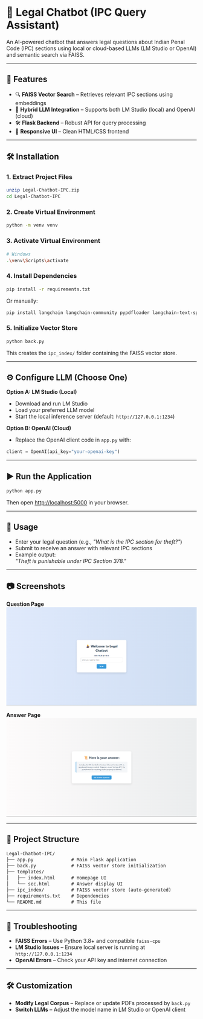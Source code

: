 # 🧠 Legal Chatbot (IPC Query Assistant)

An AI-powered chatbot that answers legal questions about Indian Penal Code (IPC) sections using local or cloud-based LLMs (LM Studio or OpenAI) and semantic search via FAISS.

---

## 🚀 Features

- 🔍 **FAISS Vector Search** – Retrieves relevant IPC sections using embeddings  
- 🤖 **Hybrid LLM Integration** – Supports both LM Studio (local) and OpenAI (cloud)  
- 🛠️ **Flask Backend** – Robust API for query processing  
- 🎨 **Responsive UI** – Clean HTML/CSS frontend  

---

## 🛠️ Installation

### 1. Extract Project Files
```bash
unzip Legal-Chatbot-IPC.zip
cd Legal-Chatbot-IPC
```

### 2. Create Virtual Environment
```bash
python -m venv venv
```

### 3. Activate Virtual Environment
```bash
# Windows
.\venv\Scripts\activate
```

### 4. Install Dependencies
```bash
pip install -r requirements.txt
```
Or manually:
```bash
pip install langchain langchain-community pypdfloader langchain-text-splitters sentence-transformers faiss-cpu flask openai
```

### 5. Initialize Vector Store
```bash
python back.py
```
This creates the `ipc_index/` folder containing the FAISS vector store.

---

## ⚙️ Configure LLM (Choose One)

**Option A: LM Studio (Local)**  
- Download and run LM Studio  
- Load your preferred LLM model  
- Start the local inference server (default: `http://127.0.0.1:1234`)  

**Option B: OpenAI (Cloud)**  
- Replace the OpenAI client code in `app.py` with:
```python
client = OpenAI(api_key="your-openai-key")
```

---

## ▶️ Run the Application
```bash
python app.py
```
Then open [http://localhost:5000](http://localhost:5000) in your browser.

---

## 💬 Usage
- Enter your legal question (e.g., *"What is the IPC section for theft?"*)  
- Submit to receive an answer with relevant IPC sections  
- Example output:  
  *"Theft is punishable under IPC Section 378."*

---

## 📷 Screenshots

**Question Page**  
![Question Page](https://github.com/Kalaicharan-M/LEGAL-CHATBOT-AI-Powered-IPC-Query-System-/blob/main/project%20images/Screenshot%202025-08-09%20161623.png?raw=true)

**Answer Page**  
![Answer Page](https://github.com/Kalaicharan-M/LEGAL-CHATBOT-AI-Powered-IPC-Query-System-/blob/main/project%20images/Screenshot%202025-08-09%20161651.png?raw=true)

---

## 📁 Project Structure
```
Legal-Chatbot-IPC/
├── app.py              # Main Flask application
├── back.py             # FAISS vector store initialization
├── templates/
│   ├── index.html      # Homepage UI
│   └── sec.html        # Answer display UI
├── ipc_index/          # FAISS vector store (auto-generated)
├── requirements.txt    # Dependencies
└── README.md           # This file
```

---

## 🧩 Troubleshooting
- **FAISS Errors** – Use Python 3.8+ and compatible `faiss-cpu`  
- **LM Studio Issues** – Ensure local server is running at `http://127.0.0.1:1234`  
- **OpenAI Errors** – Check your API key and internet connection  

---

## 🛠️ Customization
- **Modify Legal Corpus** – Replace or update PDFs processed by `back.py`  
- **Switch LLMs** – Adjust the model name in LM Studio or OpenAI client  
